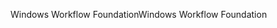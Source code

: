 <span data-ttu-id="384d2-101">Windows Workflow Foundation</span><span class="sxs-lookup"><span data-stu-id="384d2-101">Windows Workflow Foundation</span></span>